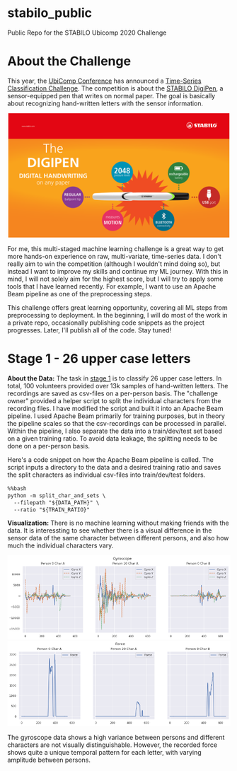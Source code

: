 # stabilo_public
Public Repo for the STABILO Ubicomp 2020 Challenge

# About the Challenge

This year, the [UbiComp Conference](http://ubicomp.org/ubicomp2020/) has announced a [Time-Series Classification Challenge](http://ubicomp.org/ubicomp2020/cfp/challenge.html). The competition is about the [STABILO DigiPen](https://www.stabilodigital.com), a sensor-equipped pen that writes on normal paper. The goal is basically about recognizing hand-written letters with the sensor information. 

<p align="center">
<img src="https://github.com/alxwdm/stabilo_public/blob/master/pics/stabilo_digipen.png" width="500">
</p>
  
For me, this multi-staged machine learning challenge is a great way to get more hands-on experience on raw, multi-variate, time-series data. I don't really aim to win the competition (although I wouldn't mind doing so), but instead I want to improve my skills and continue my ML journey. With this in mind, I will not solely aim for the highest score, but I will try to apply some tools that I have learned recently. For example, I want to use an Apache Beam pipeline as one of the preprocessing steps. 

This challenge offers great learning opportunity, covering all ML steps from preprocessing to deployment. In the beginning, I will do most of the work in a private repo, occasionally publishing code snippets as the project progresses. Later, I'll publish all of the code. Stay tuned! 

# Stage 1 - 26 upper case letters

**About the Data:** The task in [stage 1](https://stabilodigital.com/data/) is to classify 26 upper case letters. In total, 100 volunteers provided over 13k samples of hand-written letters. The recordings are saved as csv-files on a per-person basis. The "challenge owner" provided a helper script to split the individual characters from the recording files. I have modified the script and built it into an Apache Beam pipeline. I used Apache Beam primarily for training purposes, but in theory the pipeline scales so that the csv-recordings can be processed in parallel. Within the pipeline, I also separate the data into a train/dev/test set based on a given training ratio. To avoid data leakage, the splitting needs to be done on a per-person basis.


Here's a code snippet on how the Apache Beam pipeline is called. The script inputs a directory to the data and a desired training ratio and saves the split characters as individual csv-files into train/dev/test folders.

```
%%bash
python -m split_char_and_sets \
  --filepath "${DATA_PATH}" \
  --ratio "${TRAIN_RATIO}"
```

**Visualization:** There is no machine learning without making friends with the data. It is interessting to see whether there is a visual difference in the sensor data of the same character between different persons, and also how much the individual characters vary.

<img src="https://github.com/alxwdm/stabilo_public/blob/master/pics/raw_data_gyro.png">
<img src="https://github.com/alxwdm/stabilo_public/blob/master/pics/raw_data_force.png">

The gyroscope data shows a high variance between persons and different characters are not visually distinguishable. However, the recorded force shows quite a unique temporal pattern for each letter, with varying amplitude between persons. 
